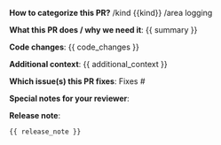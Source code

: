 **How to categorize this PR?**
/kind {{kind}}
/area logging

**What this PR does / why we need it**:
{{ summary }}

**Code changes**:
{{ code_changes }}

**Additional context**:
{{ additional_context }}

**Which issue(s) this PR fixes**:
Fixes #

**Special notes for your reviewer**:

**Release note**:
```other operator
{{ release_note }}
```
